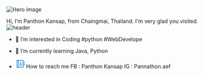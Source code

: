 <img src="https://raw.githubusercontent.com/jayehernandez/jayehernandez/3f5402efef9a0ae89211a6e04609558e862ca616/readme/hero.svg" alt="Hero image">

Hi, I’m Panthon Kansap, from Chaingmai, Thailand. I'm very glad you visited. 
![header](https://capsule-render.vercel.app/api?type=rect&color=gradient&height=1)

- 👀 I’m interested in Coding #python #WebDevelope

- 🌱 I’m currently learning Java, Python

- <svg xmlns="http://www.w3.org/2000/svg" viewBox="0 0 24 24" width="24" height="24"><path fill="none" d="M0 0h24v24H0z"/><path d="M3 2h16.005C20.107 2 21 2.898 21 3.99v16.02c0 1.099-.893 1.99-1.995 1.99H3V2zm4 2H5v16h2V4zm2 16h10V4H9v16zm2-4a3 3 0 0 1 6 0h-6zm3-4a2 2 0 1 1 0-4 2 2 0 0 1 0 4zm8-6h2v4h-2V6zm0 6h2v4h-2v-4z" fill="rgba(50,152,219,1)"/></svg> How to reach me FB : Panthon Kansap IG : Pannathon.aef
<!---
Panthonf/Panthonf is a ✨ special ✨ repository because its `README.md` (this file) appears on your GitHub profile.
You can click the Preview link to take a look at your changes.
--->
